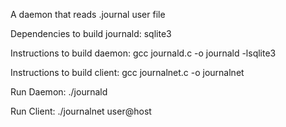 A daemon that reads .journal user file

Dependencies to build journald: sqlite3

Instructions to build daemon: gcc journald.c -o journald -lsqlite3

Instructions to build client: gcc journalnet.c -o journalnet

Run Daemon: ./journald

Run Client: ./journalnet user@host
